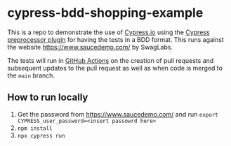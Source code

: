# cypress-bdd-shopping-example

This is a repo to demonstrate the use of [Cypress.io](https://www.cypress.io) using the [Cypress preprocessor plugin](https://www.npmjs.com/package/cypress-cucumber-preprocessor)
for having the tests in a BDD format. This runs against the website https://www.saucedemo.com/ by SwagLabs.

The tests will run in [GitHub Actions](https://github.com/scottmacleod317/cypress-bdd-shopping-example/actions) on the creation of pull requests and subsequent updates to the pull request as well as when code is merged to the `main` branch.

## How to run locally
1. Get the password from https://www.saucedemo.com/ and run `export CYPRESS_user_password=<insert passowrd here>` 
1. `npm install`
1. `npx cypress run`
